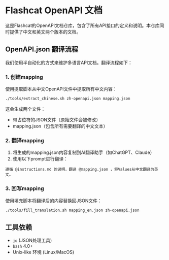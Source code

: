 # Flashcat OpenAPI 文档

这是Flashcat的OpenAPI文档仓库，包含了所有API接口的定义和说明。本仓库同时提供了中文和英文两个版本的文档。

## OpenAPI.json 翻译流程

我们使用半自动化的方式来维护多语言API文档。翻译流程如下：

### 1. 创建mapping

使用提取脚本从中文OpenAPI文件中提取所有中文内容：

```bash
./tools/extract_chinese.sh zh-openapi.json mapping.json
```

这会生成两个文件：
- 带占位符的JSON文件（原始文件会被修改）
- mapping.json（包含所有需要翻译的中文文本）

### 2. 翻译mapping

1. 将生成的mapping.json内容复制到AI翻译助手（如ChatGPT、Claude）
2. 使用以下prompt进行翻译：

```
遵循 @instructions.md 的说明，翻译 @mapping.json ，将Values从中文翻译为英文。
```

### 3. 回写mapping

使用填充脚本将翻译后的内容替换回JSON文件：

```bash
./tools/fill_translation.sh mapping_en.json zh-openapi.json
```

## 工具依赖

- `jq` (JSON处理工具)
- `bash` 4.0+
- Unix-like 环境 (Linux/MacOS)
